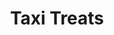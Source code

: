 ---
layout: post
title: Taxi Treats
site: http://www.taxitreats.com/
image: /lib/img/projects/taxitreats.png
creator:
  - name: Brian Shimmerlik
    school: NYU
    twitter: ShimmersAtStern
    eboard: false
    current: false
launchdate:
demodays:
---